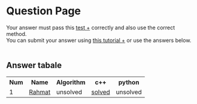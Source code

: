# Question Page

Your answer must pass this
<a href='https://github.com/EnAnsari/bcp-hsu/blob/main/src/002/test.md'>test +</a>
correctly and also use the correct method.
<br>
You can submit your answer using
<a href=''>this tutorial +</a>
or use the answers below.
<br><br>

## Answer tabale
<table>
  <tr>
    <th>Num</th>
    <th>Name</th>
    <th>Algorithm</th>
    <th>c++</th>
    <th>python</th>
  </tr>
  <tr>
    <td>1</td>
    <td>
        <a href='https://github.com/EnAnsari/'>Rahmat</a>
    </td>
    <td>unsolved</td>
    <td>
        <a href='https://github.com/EnAnsari/bcp-hsu/blob/main/src/002/main.cpp'>solved</a>
    </td>
    <td>unsolved</td>
  </tr>
<table>